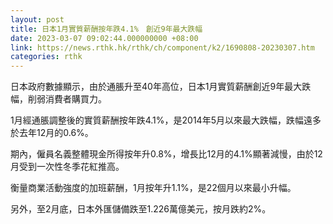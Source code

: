 ```yaml
---
layout: post
title: 日本1月實質薪酬按年跌4.1%　創近9年最大跌幅
date: 2023-03-07 09:02:44.000000000 +08:00
link: https://news.rthk.hk/rthk/ch/component/k2/1690808-20230307.htm
categories: rthk
---
```


日本政府數據顯示，由於通脹升至40年高位，日本1月實質薪酬創近9年最大跌幅，削弱消費者購買力。

1月經通脹調整後的實質薪酬按年跌4.1%，是2014年5月以來最大跌幅，跌幅遠多於去年12月的0.6%。

期內，僱員名義整體現金所得按年升0.8%，增長比12月的4.1%顯著減慢，由於12月受到一次性冬季花紅推高。

衡量商業活動強度的加班薪酬，1月按年升1.1%，是22個月以來最小升幅。

另外，至2月底，日本外匯儲備跌至1.226萬億美元，按月跌約2%。
